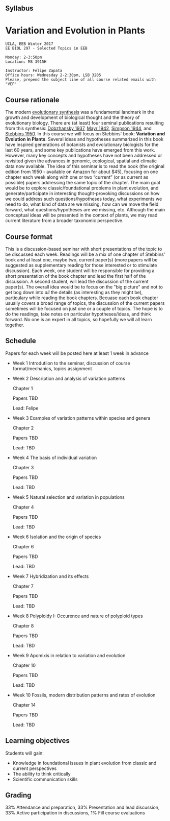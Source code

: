 ## Syllabus

# Variation and Evolution in Plants

    UCLA, EEB Winter 2017
    EE BIOL 297 - Selected Topics in EEB
    
    Monday: 2-3:50pm
    Location: MS 3915H
    
    Instructor: Felipe Zapata
    Office hours: Wednesday 2-2:30pm, LSB 3205
    Please, prepend the subject line of all course related emails with "VEP"


## Course rationale

The modern [evolutionary synthesis](https://en.wikipedia.org/wiki/Modern_evolutionary_synthesis) was a fundamental landmark in the growth and development of biological thought and the theory of evolutionary biology. There are (at least) four seminal publications resulting from this synthesis: [Dobzhansky 1937](https://en.wikipedia.org/wiki/Genetics_and_the_Origin_of_Species), [Mayr 1942](https://en.wikipedia.org/wiki/Systematics_and_the_Origin_of_Species), [Simpson 1944](https://en.wikipedia.org/wiki/Tempo_and_Mode_in_Evolution), and [Stebbins 1950](https://en.wikipedia.org/wiki/Variation_and_Evolution_in_Plants). In this course we will focus on Stebbins' book: **Variation and Evolution in Plants**. Several ideas and hypotheses summarized in this book have inspired generations of botanists and evolutionary biologists for the last 60 years, and some key publications have emerged from this work. However, many key concepts and hypotheses have not been addressed or revisited given the advances in genomic, ecological, spatial and climatic data now available. The idea of this seminar is to read the book (the original edition from 1950 - available on Amazon for about $45), focusing on one chapter each week along with one or two “current” (or as current as possible) papers addressing the same topic of the chapter. The main goal would be to explore classic/foundational problems in plant evolution, and generate/participate in interesting thought-provoking discussions on how we could address such questions/hypotheses today, what experiments we need to do, what kind of data are we missing, how can we move the field forward, what questions/hypotheses are we missing, etc. Although the main conceptual ideas will be presented in the context of plants, we may read current literature from a broader taxonomic perspective.

## Course format

This is a discussion-based seminar with short presentations of the topic to be discussed each week. Readings will be a mix of one chapter of Stebbins' book and at least one, maybe two, current paper(s) (more papers will be suggested as supplementary reading for those interested or to stimulate discussion). Each week, one student will be responsible for providing a short presentation of the book chapter and lead the first half of the discussion. A second student, will lead the discussion of the current paper(s). The overall idea would be to focus on the "big picture" and not to get bog down into *all* the details (as interesting as they might be), particulary while reading the book chapters. Becuase each book chapter usually covers a broad range of topics, the discussion of the current papers sometimes will be focused on just one or a couple of topics. The hope is to do the readings, take notes on particular hypotheses/ideas, and think forward. No one is an expert in all topics, so hopefully we will all learn together. 

## Schedule

Papers for each week will be posted here at least 1 week in advance

* Week 1 Introdutiion to the seminar, discussion of course format/mechanics, topics assignment

* Week 2 Description and analysis of variation patterns

  Chapter 1
  
  Papers TBD
  
  Lead: Felipe

* Week 3 Examples of variation patterns within species and genera

  Chapter 2
  
  Papers TBD
  
  Lead: TBD
  
* Week 4 The basis of individual variation

  Chapter 3
  
  Papers TBD
  
  Lead: TBD
  
* Week 5 Natural selection and variation in populations

  Chapter 4
  
  Papers TBD
  
  Lead: TBD
  
* Week 6 Isolation and the origin of species

  Chapter 6
  
  Papers TBD
  
  Lead: TBD

* Week 7 Hybridization and its effects

  Chapter 7
  
  Papers TBD
  
  Lead: TBD
  
* Week 8 Polyploidy I: Occurence and nature of polyploid types

  Chapter 8
  
  Papers TBD
  
  Lead: TBD
  
* Week 9 Apomixis in relation to variation and evolution

  Chapter 10
  
  Papers TBD
  
  Lead: TBD
  
* Week 10 Fossils, modern distribution patterns and rates of evolution

  Chapter 14
  
  Papers TBD
  
  Lead: TBD
  
  
## Learning objectives

Students will gain:

* Knowledge in foundational issues in plant evolution from classic and current perspectives
* The ability to think critically 
* Scientific communication skills

## Grading

33% Attendance and preparation, 33% Presentation and lead discussion, 33% Active participation in discussions, 1% Fill course evaluations
